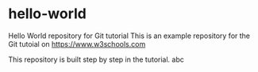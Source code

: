 # hello-world
Hello World repository for Git tutorial
This is an example repository for the Git tutoial on https://www.w3schools.com

This repository is built step by step in the tutorial.
abc